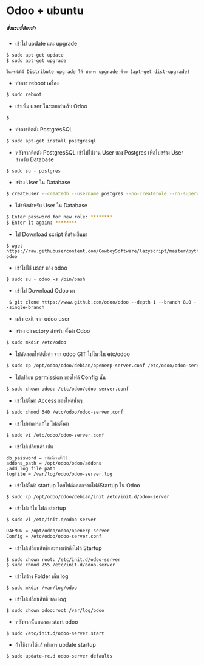 
# Odoo + ubuntu

##### สิ่งแรกที่ต้องทำ

* เข้าไป  update และ upgrade
```sh
$ sudo apt-get update
$ sudo apt-get upgrade
```
``
ในกรณีที่มี Distribute upgrade ให้ ทำการ upgrade ด้วย (apt-get dist-upgrade)
``
* ทำการ reboot เครื่อง
```sh
$ sudo reboot
```

* เข้าเพิ่ม user ในระบบสำหรับ Odoo 
```sh
$ 
```
* ทำการติตตั้ง PostgresSQL
```sh
$ sudo apt-get install postgresql
```
* หลังจากติดตัง PostgresSQL เข้าไปใช้งาน User ของ Postgres เพื่อไปสร้าง User สำหรับ Database
```sh
$ sudo su - postgres
```

* สร้าง User ใน Database
```sh
$ createuser --createdb --username postgres --no-createrole --no-superuser --pwprompt odoo
```

* ใส่รหัสสำหรับ User ใน Database
```sh
$ Enter password for new role: ********
$ Enter it again: ******** 
```
* ไป Download script ที่สร้างขึ้นมา
```SH
$ wget https://raw.githubusercontent.com/CowboySoftware/lazyscript/master/python-odoo
```
* เข้าไปใช้ user ของ odoo
```SH
$ sudo su - odoo -s /bin/bash
```
* เข้าไป Download  Odoo มา
```
 $ git clone https://www.github.com/odoo/odoo --depth 1 --branch 8.0 --single-branch 
```
* แล้ว exit จาก odoo user

* สร้าง directory สำหรับ ตั้งค่า Odoo 
```sh
$ sudo mkdir /etc/odoo
```
* ไปคัดลอกไฟล์ตั้งค่า จาก  odoo GIT ไปไหวใน etc/odoo
```sh
$ sudo cp /opt/odoo/odoo/debian/openerp-server.conf /etc/odoo/odoo-server.conf
```
* ไปเปลี่ยน permission ของไฟล์ Config นั้น
```sh
$ sudo chown odoo: /etc/odoo/odoo-server.conf
```
* เข้าไปตั้งค่า Access ของไฟล์นั้นๆ 
```sh
$ sudo chmod 640 /etc/odoo/odoo-server.conf
```

* เข้าไปทำการแก้ไข ไฟล์ตั้งค่า
```sh
$ sudo vi /etc/odoo/odoo-server.conf
```
* เข้าไปเปลี่ยนค่า เช่น
```
db_password = รหัสที่เราตั้งไว้
addons_path = /opt/odoo/odoo/addons
;add log file path
logfile = /var/log/odoo/odoo-server.log
```
* เข้าไปตั้งค่า startup โดยไปคัดลอกจากไฟล์Startup ใน Odoo 
```
$ sudo cp /opt/odoo/odoo/debian/init /etc/init.d/odoo-server
```
* เข้าไปแก้ไข ไฟล์ startup 
```sh
$ sudo vi /etc/init.d/odoo-server
```
```sh
DAEMON = /opt/odoo/odoo/openerp-server
Config = /etc/odoo/odoo-server.conf
```
* เข้าไปเปลี่ยนสิทธิ์และการเข้าถึงไฟล์ Startup
```
$ sudo chown root: /etc/init.d/odoo-server
$ sudo chmod 755 /etc/init.d/odoo-server 
```
* เข้าไสร้าง Folder เก็บ log 
```
$ sudo mkdir /var/log/odoo
```
* เข้าไปเปลี่ยนสิทธิ์ ของ log
```
$ sudo chown odoo:root /var/log/odoo
```

* หลังจากนั้นทดลอง start odoo
```
$ sudo /etc/init.d/odoo-server start
```
* ถ้าใช้งานได้แล้วทำการ update startup
```
$ sudo update-rc.d odoo-server defaults
```
